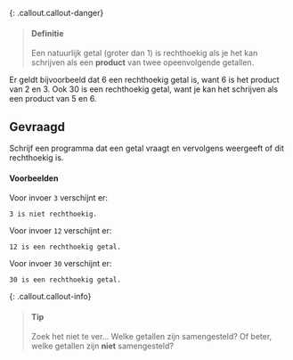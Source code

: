 {: .callout.callout-danger}
> #### Definitie
> Een natuurlijk getal (groter dan 1) is rechthoekig als je het kan schrijven als een **product** van twee opeenvolgende getallen.

Er geldt bijvoorbeeld dat 6 een rechthoekig getal is, want 6 is het product van 2 en 3. Ook 30 is een rechthoekig getal, want je kan het schrijven als een product van 5 en 6.

## Gevraagd
Schrijf een programma dat een getal vraagt en vervolgens weergeeft of dit rechthoekig is.

#### Voorbeelden
Voor invoer `3` verschijnt er:
```
3 is niet rechthoekig.
```

Voor invoer `12` verschijnt er:
```
12 is een rechthoekig getal.
```

Voor invoer `30` verschijnt er:
```
30 is een rechthoekig getal.
```

{: .callout.callout-info}
> #### Tip
> Zoek het niet te ver... Welke getallen zijn samengesteld? Of beter, welke getallen zijn **niet** samengesteld?